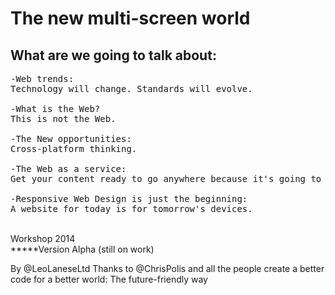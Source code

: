 <h1>The new multi-screen world</h1>


<h2>What are we going to talk about:</h2>

<pre>
-Web trends:
Technology will change. Standards will evolve.

-What is the Web?
This is not the Web.

-The New opportunities:
Cross-platform thinking.

-The Web as a service:
Get your content ready to go anywhere because it's going to go everywhere.

-Responsive Web Design is just the beginning:
A website for today is for tomorrow's devices.
</pre>

<br />
Workshop 2014<br />
*****Version Alpha (still on work)<br />

By @LeoLaneseLtd
Thanks to @ChrisPolis and all the people create a better code for a better world: The future-friendly way
